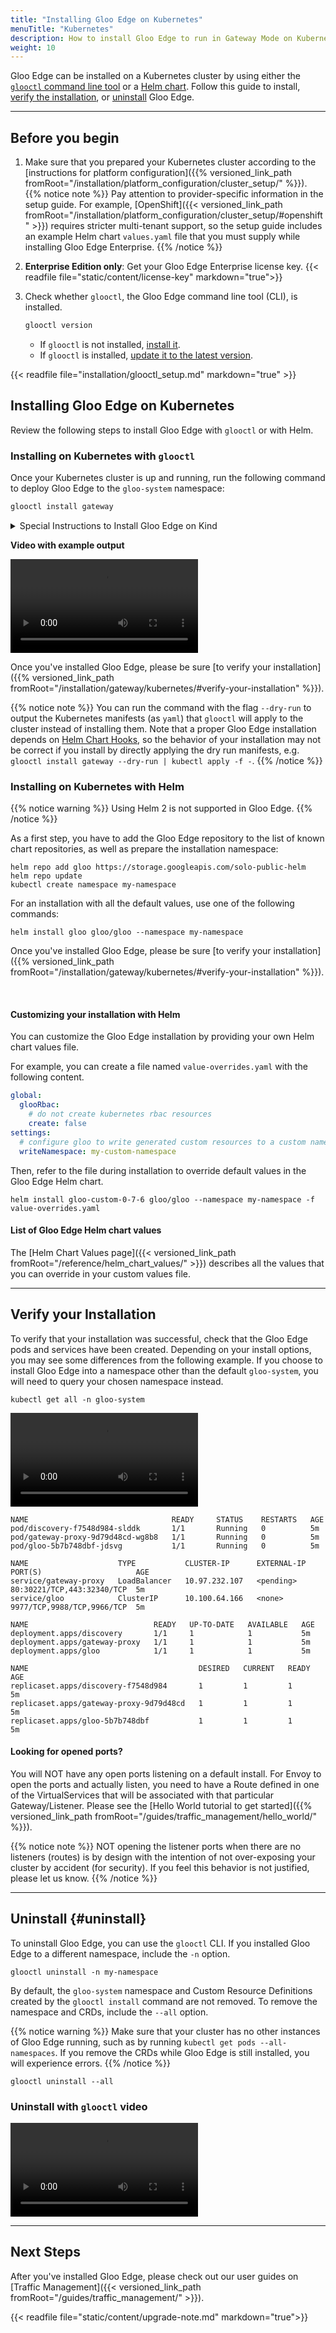 ```yaml
---
title: "Installing Gloo Edge on Kubernetes"
menuTitle: "Kubernetes"
description: How to install Gloo Edge to run in Gateway Mode on Kubernetes (Default).
weight: 10
---
```


Gloo Edge can be installed on a Kubernetes cluster by using either the [`glooctl` command line tool](#installing-on-kubernetes-with-glooctl) or a [Helm chart](#installing-on-kubernetes-with-helm). Follow this guide to install, [verify the installation](#verify-your-installation), or [uninstall](#uninstall) Gloo Edge.

---

## Before you begin

1. Make sure that you prepared your Kubernetes cluster according to the [instructions for platform configuration]({{% versioned_link_path fromRoot="/installation/platform_configuration/cluster_setup/" %}}).
   {{% notice note %}}
   Pay attention to provider-specific information in the setup guide. For example, [OpenShift]({{< versioned_link_path fromRoot="/installation/platform_configuration/cluster_setup/#openshift" >}}) requires stricter multi-tenant support, so the setup guide includes an example Helm chart `values.yaml` file that you must supply while installing Gloo Edge Enterprise.
   {{% /notice %}}

2. **Enterprise Edition only**: Get your Gloo Edge Enterprise license key. {{< readfile file="static/content/license-key" markdown="true">}}

3. Check whether `glooctl`, the Gloo Edge command line tool (CLI), is installed.
   ```bash
   glooctl version
   ```
   * If `glooctl` is not installed, [install it](#install-glooctl).
   * If `glooctl` is installed, [update it to the latest version](#update-glooctl).

{{< readfile file="installation/glooctl_setup.md" markdown="true" >}}

## Installing Gloo Edge on Kubernetes

Review the following steps to install Gloo Edge with `glooctl` or with Helm.

### Installing on Kubernetes with `glooctl`

Once your Kubernetes cluster is up and running, run the following command to deploy Gloo Edge to the `gloo-system` namespace:

```bash
glooctl install gateway
```

<details>
<summary>Special Instructions to Install Gloo Edge on Kind</summary>
If you followed the cluster setup instructions for Kind <a href="{{< versioned_link_path fromRoot="/installation/platform_configuration/cluster_setup/#kind" >}}">here</a>, then you should have exposed custom ports 31500 (for http) and 32500 (https) from your cluster's Docker container to its host machine. The purpose of this is to make it easier to access your service endpoints from your host workstation.  Use the following custom installation for Gloo Edge to publish those same ports from the proxy as well.

```bash
cat <<EOF | glooctl install gateway --values -
gatewayProxies:
  gatewayProxy:
    service:
      type: NodePort
      httpPort: 31500
      httpsPort: 32500
      httpNodePort: 31500
      httpsNodePort: 32500
EOF
```

```
Creating namespace gloo-system... Done.
Starting Gloo Edge installation...

Gloo Edge was successfully installed!
```

Note also that the url to invoke services published via Gloo Edge will be slightly different with Kind-hosted clusters.  Much of the Gloo Edge documentation instructs you to use `$(glooctl proxy url)` as the header for your service url.  This will not work with kind.  For example, instead of using curl commands like this:

```bash
curl $(glooctl proxy url)/all-pets
```

You will instead route your request to the custom port that you configured above for your docker container to publish. For example:

```bash
curl http://localhost:31500/all-pets
```
</details>

**Video with example output**

<video controls loop>
  <source src="https://solo-docs.s3.us-east-2.amazonaws.com/gloo/videos/glooctl-gateway-install.mp4" type="video/mp4">
</video>

Once you've installed Gloo Edge, please be sure [to verify your installation]({{% versioned_link_path fromRoot="/installation/gateway/kubernetes/#verify-your-installation" %}}).


{{% notice note %}}
You can run the command with the flag `--dry-run` to output the Kubernetes manifests (as `yaml`) that `glooctl` will apply to the cluster instead of installing them.
Note that a proper Gloo Edge installation depends on [Helm Chart Hooks](https://helm.sh/docs/topics/charts_hooks/), so the behavior of your installation
may not be correct if you install by directly applying the dry run manifests, e.g. `glooctl install gateway --dry-run | kubectl apply -f -`.
{{% /notice %}}

### Installing on Kubernetes with Helm

{{% notice warning %}}
Using Helm 2 is not supported in Gloo Edge.
{{% /notice %}}

As a first step, you have to add the Gloo Edge repository to the list of known chart repositories, as well as prepare the installation namespace:

```shell
helm repo add gloo https://storage.googleapis.com/solo-public-helm
helm repo update
kubectl create namespace my-namespace
```

For an installation with all the default values, use one of the following commands:

```shell
helm install gloo gloo/gloo --namespace my-namespace
```

Once you've installed Gloo Edge, please be sure [to verify your installation]({{% versioned_link_path fromRoot="/installation/gateway/kubernetes/#verify-your-installation" %}}).

<br>

#### Customizing your installation with Helm

You can customize the Gloo Edge installation by providing your own Helm chart values file.

For example, you can create a file named `value-overrides.yaml` with the following content.

```yaml
global:
  glooRbac:
    # do not create kubernetes rbac resources
    create: false
settings:
  # configure gloo to write generated custom resources to a custom namespace
  writeNamespace: my-custom-namespace
```

Then, refer to the file during installation to override default values in the Gloo Edge Helm chart.

```shell
helm install gloo-custom-0-7-6 gloo/gloo --namespace my-namespace -f value-overrides.yaml
```

#### List of Gloo Edge Helm chart values

The [Helm Chart Values page]({{< versioned_link_path fromRoot="/reference/helm_chart_values/" >}}) describes all the values that you can override in your custom values file.

---

## Verify your Installation

To verify that your installation was successful, check that the Gloo Edge pods and services have been created. Depending on your install options, you may see some differences from the following example. If you choose to install Gloo Edge into a namespace other than the default `gloo-system`, you will need to query your chosen namespace instead.

```shell
kubectl get all -n gloo-system
```

<video controls loop>
  <source src="https://solo-docs.s3.us-east-2.amazonaws.com/gloo/videos/kubectl-get-all.mp4" type="video/mp4">
</video>

```noop
NAME                                READY     STATUS    RESTARTS   AGE
pod/discovery-f7548d984-slddk       1/1       Running   0          5m
pod/gateway-proxy-9d79d48cd-wg8b8   1/1       Running   0          5m
pod/gloo-5b7b748dbf-jdsvg           1/1       Running   0          5m

NAME                    TYPE           CLUSTER-IP      EXTERNAL-IP   PORT(S)                     AGE
service/gateway-proxy   LoadBalancer   10.97.232.107   <pending>     80:30221/TCP,443:32340/TCP  5m
service/gloo            ClusterIP      10.100.64.166   <none>        9977/TCP,9988/TCP,9966/TCP  5m

NAME                            READY   UP-TO-DATE   AVAILABLE   AGE
deployment.apps/discovery       1/1     1            1           5m
deployment.apps/gateway-proxy   1/1     1            1           5m
deployment.apps/gloo            1/1     1            1           5m

NAME                                      DESIRED   CURRENT   READY     AGE
replicaset.apps/discovery-f7548d984       1         1         1         5m
replicaset.apps/gateway-proxy-9d79d48cd   1         1         1         5m
replicaset.apps/gloo-5b7b748dbf           1         1         1         5m
```
#### Looking for opened ports?
You will NOT have any open ports listening on a default install. For Envoy to open the ports and actually listen, you need to have a Route defined in one of the VirtualServices that will be associated with that particular Gateway/Listener. Please see the [Hello World tutorial to get started]({{% versioned_link_path fromRoot="/guides/traffic_management/hello_world/" %}}). 

{{% notice note %}}
NOT opening the listener ports when there are no listeners (routes) is by design with the intention of not over-exposing your cluster by accident (for security). If you feel this behavior is not justified, please let us know.
{{% /notice %}}

---

## Uninstall {#uninstall}

To uninstall Gloo Edge, you can use the `glooctl` CLI. If you installed Gloo Edge to a different namespace, include the `-n` option.

```shell
glooctl uninstall -n my-namespace
```

By default, the `gloo-system` namespace and Custom Resource Definitions created by the `glooctl install` command are not removed. To remove the namespace and CRDs, include the `--all` option. 

{{% notice warning %}}
Make sure that your cluster has no other instances of Gloo Edge running, such as by running `kubectl get pods --all-namespaces`. If you remove the CRDs while Gloo Edge is still installed, you will experience errors.
{{% /notice %}}

```shell
glooctl uninstall --all
```

### Uninstall with `glooctl` video

<video controls loop>
  <source src="https://solo-docs.s3.us-east-2.amazonaws.com/gloo/videos/glooctl-uninstall.mp4" type="video/mp4">
</video>

---

## Next Steps

After you've installed Gloo Edge, please check out our user guides on [Traffic Management]({{< versioned_link_path fromRoot="/guides/traffic_management/" >}}).

{{< readfile file="static/content/upgrade-note.md" markdown="true">}}
